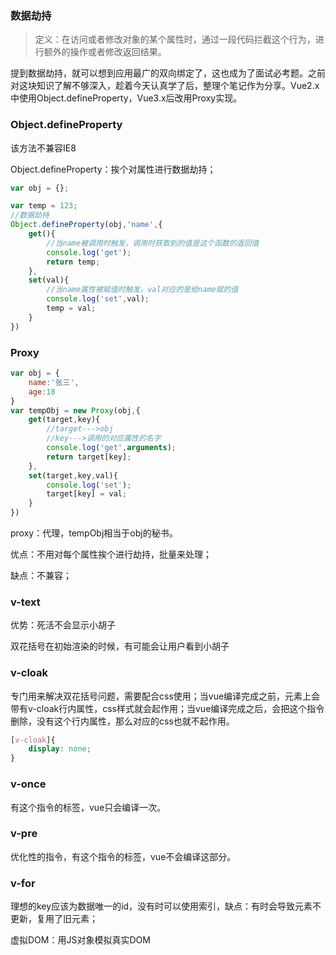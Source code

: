 ### 数据劫持

> 定义：在访问或者修改对象的某个属性时，通过一段代码拦截这个行为，进行额外的操作或者修改返回结果。

提到数据劫持，就可以想到应用最广的双向绑定了，这也成为了面试必考题。之前对这块知识了解不够深入，趁着今天认真学了后，整理个笔记作为分享。Vue2.x中使用Object.defineProperty，Vue3.x后改用Proxy实现。

### Object.defineProperty

该方法不兼容IE8

Object.defineProperty：挨个对属性进行数据劫持；

```javascript
var obj = {};

var temp = 123;
//数据劫持
Object.defineProperty(obj,'name',{
    get(){
        //当name被调用时触发，调用时获取到的值是这个函数的返回值
        console.log('get');
        return temp;
    },
    set(val){
        //当name属性被赋值时触发，val对应的是给name赋的值
        console.log('set',val);
        temp = val;
    }
})
```

### Proxy

```javascript
var obj = {
    name:'张三',
    age:18
}
var tempObj = new Proxy(obj,{
    get(target,key){
        //target--->obj
        //key--->调用的对应属性的名字
        console.log('get',arguments);
        return target[key];
    },
    set(target,key,val){
        console.log('set');
        target[key] = val;
    }
})
```

proxy：代理，tempObj相当于obj的秘书。

优点：不用对每个属性挨个进行劫持，批量来处理；

缺点：不兼容；



### v-text

优势：死活不会显示小胡子

双花括号在初始渲染的时候，有可能会让用户看到小胡子



### v-cloak

专门用来解决双花括号问题，需要配合css使用；当vue编译完成之前，元素上会带有v-cloak行内属性，css样式就会起作用；当vue编译完成之后，会把这个指令删除，没有这个行内属性，那么对应的css也就不起作用。

```css
[v-cloak]{
    display: none;
}
```

### v-once

有这个指令的标签，vue只会编译一次。

### v-pre

优化性的指令，有这个指令的标签，vue不会编译这部分。

### v-for

理想的key应该为数据唯一的id，没有时可以使用索引，缺点：有时会导致元素不更新，复用了旧元素；



虚拟DOM：用JS对象模拟真实DOM





